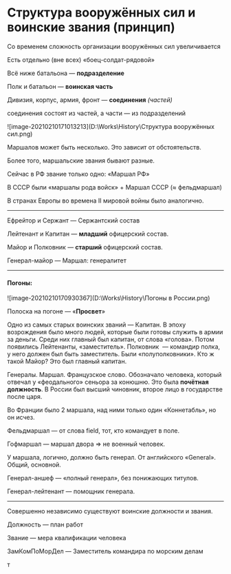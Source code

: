 # Структура вооружённых сил и воинские звания (принцип)

Со временем сложность организации вооружённых сил увеличивается

Есть отдельно (вне всех) «боец-солдат-рядовой»

Всё ниже батальона — **подразделение**

Полк и батальон — **воинская часть**

Дивизия, корпус, армия, фронт — **соединения** *(частей)*

соединения состоят из частей, а части — из подразделений

![image-20210210171013213](D:\Works\History\Структура вооружённых сил.png)

Маршалов может быть несколько. Это зависит от обстоятельств.

Более того, маршальские звания бывают разные.

Сейчас в РФ звание только одно: «Маршал РФ»

В СССР были «маршалы рода войск» + Маршал СССР (≈ фельдмаршал)

В странах Европы во времена II мировой войны было аналогично.

___

Ефрейтор и Сержант — Сержантский состав

Лейтенант и Капитан — **младший** офицерский состав.

Майор и Полковник — **старший** офицерский состав. 

Генерал-майор — Маршал: генералитет

___

#### Погоны:

![image-20210210170930367](D:\Works\History\Погоны в России.png)

Полоска на погоне — «**Просвет**»





Одно из самых старых воинских званий — Капитан. В эпоху возрождения было много людей, которые были готовы служить в армии за деньги. Среди них главный был капитан, от слова «голова». Потом появились Лейтенанты, «заместитель».
Полковник  — командир полка, у него должен был быть заместитель. Были «полуполковники».
Кто ж такой Майор? Это был главный капитан.

Генералы.
Маршал. Французское слово. Обозначало человека, который отвечал у «феодального» сеньора за конюшню. Это была **почётная должность**. 
В России был высший чиновник, второе лицо в государстве после царя.

Во Франции  было 2 маршала, над ними только один «Коннетабль», но он исчез.

Фельдмаршал — от слова field, тот, кто командует в поле.

Гофмаршал — маршал двора $\Longrightarrow$ не военный человек.

У маршала, логично, должно быть генерал. От английского «General». Общий, основной.

Генерал-аншеф — «*полный* генерал», без понижающих титулов.

Генерал-лейтенант — помощник генерала.

___

Совершенно независимо существуют воинские должности и звания.

Должность — план работ

Звание — мера квалификации человека



ЗамКомПоМорДел — Заместитель командира по морским делам

т 